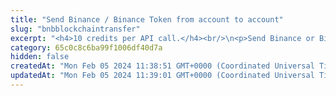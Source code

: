 ```yaml
---
title: "Send Binance / Binance Token from account to account"
slug: "bnbblockchaintransfer"
excerpt: "<h4>10 credits per API call.</h4><br/>\n<p>Send Binance or Binance Token token from account to account.<br/><br/>\nThis operation needs the private key of the blockchain address. Every time the funds are transferred, the transaction must be signed with the corresponding private key.\nNo one should ever send it's own private keys to the internet because there is a strong possibility of stealing keys and loss of funds. In this method, it is possible to enter privateKey.\nPrivateKey should be used only for quick development on testnet versions of blockchain when there is no risk of losing funds. In production,\n <a href=\"https://github.com/tatumio/tatum-kms\" target=\"_blank\">Tatum KMS</a> should be used for the highest security standards, and signatureId should be present in the request.\n Alternatively, using the Tatum client library for supported languages.\n</p>"
category: 65c0c8c6ba99f1006df40d7a
hidden: false
createdAt: "Mon Feb 05 2024 11:38:51 GMT+0000 (Coordinated Universal Time)"
updatedAt: "Mon Feb 05 2024 11:39:01 GMT+0000 (Coordinated Universal Time)"
---
```

